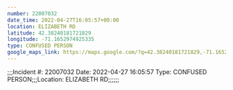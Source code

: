 ```yaml
---
number: 22007032
date_time: 2022-04-27T16:05:57+00:00
location: ELIZABETH RD
latitude: 42.38240181721829
longitude: -71.1652974925335
type: CONFUSED PERSON
google_maps_link: https://maps.google.com/?q=42.38240181721829,-71.1652974925335
---
```


;;;Incident #: 22007032  Date: 2022-04-27 16:05:57   Type: CONFUSED PERSON;;;Location: ELIZABETH RD;;;;;;
